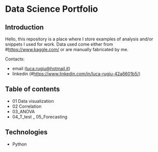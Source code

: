 # Data Science Portfolio

## Introduction

Hello, this repository is a place where I store examples of analysis and/or snippets I used for work. 
Data used come either from #https://www.kaggle.com/ or are manually fabricated by me.

Contacts:
- email (luca.rugiu@hotmail.it)
- linkedin (#https://www.linkedin.com/in/luca-rugiu-42a6601b5/)

## Table of contents
- 01 Data visualization
- 02 Correlation
- 03_ANOVA
- 04_T_test
_ 05_Forecasting

## Technologies
- Python
